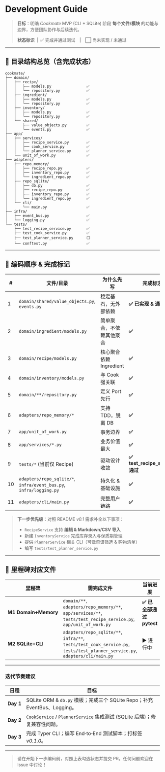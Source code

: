 # Development Guide

> **目标**：明确 *Cookmate* MVP (CLI + SQLite) 阶段 **每个文件/模块** 的功能与边界，方便团队协作与后续迭代。
>
> **状态标识** | ✅ 完成并通过测试 | ⬜ 尚未实现 / 未通过

---

## 📂 目录结构总览（含完成状态）

```text
cookmate/
├── domain/
│   ├── recipe/
│   │   ├── models.py                ✅
│   │   └── repository.py            ✅
│   ├── ingredient/
│   │   ├── models.py                ✅
│   │   └── repository.py            ✅
│   ├── inventory/
│   │   ├── models.py                ✅
│   │   └── repository.py            ✅
│   └── shared/
│       ├── value_objects.py         ✅
│       └── events.py                ✅
├── app/
│   ├── services/
│   │   ├── recipe_service.py        ✅
│   │   ├── cook_service.py          ✅
│   │   └── planner_service.py       ✅
│   └── unit_of_work.py              ✅
├── adapters/
│   ├── repo_memory/
│   │   ├── recipe_repo.py           ✅
│   │   ├── inventory_repo.py        ✅
│   │   └── ingredient_repo.py       ✅
│   ├── repo_sqlite/
│   │   ├── db.py                    ✅
│   │   ├── recipe_repo.py           ✅
│   │   ├── inventory_repo.py        ✅
│   │   └── ingredient_repo.py       ✅
│   └── cli/
│       └── main.py                  ✅
├── infra/
│   ├── event_bus.py                 ✅
│   └── logging.py                   ✅
└── tests/
    ├── test_recipe_service.py       ✅
    ├── test_cook_service.py         ✅
    ├── test_planner_service.py      ⬜
    └── conftest.py                  ✅
```

---

## 🚦 编码顺序 & 完成标记

| # | 文件/目录 | 为什么先写 | 完成标志 |
|---|-----------|-----------|---------|
| 1 | `domain/shared/value_objects.py`, `events.py` | 稳定基石，无外部依赖 | **✅ 已实现 & 通过测试** |
| 2 | `domain/ingredient/models.py` | 简单聚合，不依赖其他聚合 | **✅** |
| 3 | `domain/recipe/models.py` | 核心聚合依赖 Ingredient | **✅** |
| 4 | `domain/inventory/models.py` | 与 Cook 强关联 | **✅** |
| 5 | `domain/**/repository.py` | 定义 Port 先行 | **✅** |
| 6 | `adapters/repo_memory/*` | 支持 TDD，脱离 DB | **✅** |
| 7 | `app/unit_of_work.py` | 事务边界 | **✅** |
| 8 | `app/services/*.py` | 业务价值最大 | **✅** |
| 9 | `tests/*` (当前仅 Recipe) | 驱动设计收敛 | **✅ test_recipe_service 通过** |
|10 | `adapters/repo_sqlite/*`, `infra/event_bus.py`, `infra/logging.py` | 持久化 & 基础设施 | **✅** |
|11 | `adapters/cli/main.py` | 完整用户链路 | **✅** |

> **下一步优先级**：对照 README *v0.1* 需求补全以下事项：
> - `RecipeService` 支持 **编辑 & Markdown/CSV 导入**
> - 新建 `InventoryService` 完成库存录入与保质期管理
> - 提供 `PlannerService` 相关 CLI（可做菜谱筛选 & 购物清单）
> - 编写 `tests/test_planner_service.py`

---

## 📑 里程碑对应文件

| 里程碑 | 需完成文件 | 当前进度 |
|--------|-----------|---------|
| **M1 Domain+Memory** | `domain/**`, `adapters/repo_memory/**`, `app/services/**`, `tests/test_recipe_service.py`, `app/unit_of_work.py` | **✅ 已全部通过 pytest** |
| **M2 SQLite+CLI** | `adapters/repo_sqlite/**`, `infra/**`, `tests/test_cook_service.py`, `tests/test_planner_service.py`, `adapters/cli/main.py` | ▶️ 进行中 |

---

### 迭代节奏建议

| 日程 | 目标 |
|------|------|
| **Day 1** | SQLite ORM & `db.py` 模板；完成三个 SQLite Repo；补充 EventBus、Logging。 |
| **Day 2** | `CookService` / `PlannerService` 集成测试 (SQLite 后端)；修复兼容性问题。 |
| **Day 3** | 完成 Typer CLI；编写 End‑to‑End 测试脚本；打标签 *v0.1.0*。 |

---

> 请在开始下一步编码前，对照上表勾选状态并提交 PR。任何问题欢迎在 Issue 中讨论！
